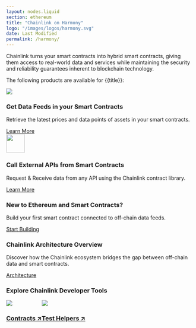 ```yaml
---
layout: nodes.liquid
section: ethereum
title: "Chainlink on Harmony"
logo: "/images/logos/harmony.svg"
date: Last Modified
permalink: /harmony/
---
```


<!-- TODO: Replace this content with new content for the Ethereum Chains landing page. -->

<div>
  <div class="markdown-body">
    <div class="cl-section-header">
      <p>
        Chainlink turns your smart contracts into hybrid smart contracts, giving them access to real-world data and services while maintaining the security and reliability guarantees inherent to blockchain technology.
      </p>
      <p>
        The following products are available for {{title}}:
      </p>
    </div>
    <div class="cl-featuredcard">
      <div>
        <img
          src="https://uploads-ssl.webflow.com/5e444500cbc42eeb5198206f/5e7898724c71bddf6749df17_DeFi2.svg"
          class="cl-image-featured"
        />
        <div>
          <h3>Get Data Feeds in your Smart Contracts</h3>
          <p>
            Retrieve the latest prices and data points of assets in your smart
            contracts.
          </p>
        </div>
        <a href="/docs/using-chainlink-reference-contracts"
          class="cl-button--ghost">
          Learn More
        </a>
      </div>
      <div>
        <img
          src="https://uploads-ssl.webflow.com/5e444500cbc42eeb5198206f/5e7894ddbc6262c7a18da684_RequestSmall.svg"
          class="cl-image-featured"
          height="50"
        />
        <div>
          <h3>Call External APIs from Smart Contracts</h3>
          <p>
            Request &amp; Receive data from any API using the Chainlink contract
            library.
          </p>
        </div>
        <a href="/docs/request-and-receive-data" class="cl-button--ghost">
          Learn More
        </a>
      </div>
    </div>
    <div class="cl-section">
      <div class="cl-box cl-box__lightblue cl-featuredcard">
        <div>
          <div>
            <h3>New to Ethereum and Smart Contracts?</h3>
            <p>
              Build your first smart contract connected to off-chain data feeds.
            </p>
          </div>
          <a href="/docs/beginners-tutorial" class="cl-button--ghost">
            Start Building
          </a>
        </div>
        <div>
          <div>
            <h3>Chainlink Architecture Overview</h3>
            <p>
              Discover how the Chainlink ecosystem bridges the gap between
              off-chain data and smart contracts.
            </p>
          </div>
          <a href="/docs/architecture-overview" class="cl-button--ghost">
            Architecture
          </a>
        </div>
      </div>
      <div class="cl-section cl-section--tools">
        <h3>Explore Chainlink Developer Tools</h3>
        <div style="display: flex;">
          <a class="cl-productcard" href="https://www.npmjs.com/package/@chainlink/contracts" target="_blank">
            <div>
                <img
                  src="https://uploads-ssl.webflow.com/5e444500cbc42eeb5198206f/5e711675d22595473f1c0c20_Contract.svg"
                />
                <h3>Contracts ↗</h3>
            </div>
          </a>
          <a class="cl-productcard" href="https://www.npmjs.com/package/@chainlink/test-helpers" target="_blank">
            <div>
                <img
                  src="https://uploads-ssl.webflow.com/5e444500cbc42eeb5198206f/5e7116765b27d4521f92bac6_Tester.svg"
                />
                <h3>Test Helpers ↗</h3>
            </div>
          </a>
        </div>
      </div>
    </div>
  </div>
</div>
